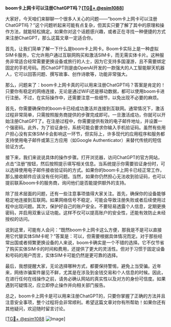 **boom卡上网卡可以注册ChatGPT吗？[[TG💪+ @esim1088](https://t.me/s/esim1088)]**

大家好，今天咱们来聊聊一个很多人关心的问题——“boom卡上网卡可以注册ChatGPT吗？”这个问题听起来可能有点复杂，但其实只要了解了其中的原理和操作方法，就能轻松搞定。如果你对这个话题感兴趣，或者正在寻找一种便捷的方式来注册ChatGPT，那么这篇文章一定适合你。

首先，让我们简单了解一下什么是boom卡上网卡。Boom卡实际上是一种虚拟SIM卡服务，它允许用户通过互联网购买和激活SIM卡，而无需实体卡片。这种服务非常适合经常需要更换设备或旅行的人士，因为它支持多国漫游，且不需要绑定固定的手机号码。而ChatGPT则是由OpenAI开发的一款强大的人工智能聊天机器人，它可以回答问题、撰写故事、创作诗歌等，功能非常强大。

那么，问题来了：boom卡上网卡真的可以用来注册ChatGPT吗？答案是肯定的！只要你有稳定的网络连接，无论是通过WiFi还是移动数据，都可以使用boom卡进行注册。不过，在实际操作中，还需要注意一些细节，以免出现不必要的麻烦。

首先，你需要确保你的boom卡已经成功激活并连接到互联网。通常情况下，激活过程非常简单，只需按照服务商提供的步骤完成即可。一旦激活成功，你就可以开始注册ChatGPT了。在注册过程中，你需要提供有效的电子邮件地址，并设置一个强密码。此外，为了验证身份，系统可能会要求你输入手机验证码。虽然有些用户担心没有实体SIM卡会影响这一环节，但实际上，许多现代的应用程序和服务都支持使用电子邮件或第三方应用（如Google Authenticator）来替代传统的短信验证方式。

接下来，我们来说说具体的操作步骤。打开浏览器，访问ChatGPT的官方网站，点击“注册”按钮，然后按照提示填写相关信息。当系统提示你需要验证身份时，可以选择使用电子邮件接收验证码的方式。如果你的boom卡上网卡已经正常工作，那么接收邮件应该没有任何问题。当然，如果你仍然担心无法收到验证码，也可以提前联系boom卡的服务商，询问他们是否能提供额外的支持。

除了技术层面的问题，还有一些注意事项值得大家关注。首先，确保你的设备能够稳定地连接到互联网。如果网络信号不稳定，可能会导致注册失败或者后续使用过程中出现问题。其次，保护好自己的账户安全。不要轻易透露个人信息，定期更换密码，并启用双重认证功能。这样不仅可以提高账户的安全性，还能有效防止未经授权的访问。

说到这里，可能有人会问：“既然boom卡上网卡这么方便，那我是不是可以直接用它代替实体SIM卡呢？”答案是：可以，但需要根据具体情况而定。对于那些经常出国或者频繁更换设备的人来说，boom卡确实是一个不错的选择。它不仅节省了购买实体SIM卡的时间和费用，还提供了更大的灵活性。但对于习惯于固定设备和号码的用户而言，实体SIM卡可能仍然是更可靠的选择。

最后，我想提醒大家，无论选择哪种方式，都要保持警惕，避免上当受骗。近年来，网络诈骗案件屡见不鲜，尤其是在涉及到金钱交易和个人信息的时候。因此，在进行任何在线操作之前，请务必确认网站的真实性以及对方的身份可信度。如果遇到可疑情况，应立即停止操作并向相关部门报告。

总之，boom卡上网卡是可以用来注册ChatGPT的，只要你掌握了正确的方法并且注意安全事项，整个过程将会非常顺利。希望这篇文章对你有所帮助！如果你还有其他疑问，欢迎随时留言讨论。

[[TG💪+ @esim1088](https://t.me/s/esim1088) ![Image](https://i.postimg.cc/4NQfJmqS/Snipaste-2025-05-13-00-14-12.png)]